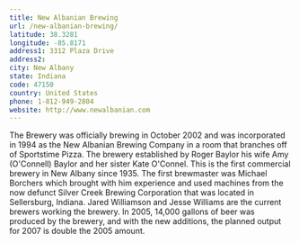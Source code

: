 ```yaml
---
title: New Albanian Brewing
url: /new-albanian-brewing/
latitude: 38.3281
longitude: -85.8171
address1: 3312 Plaza Drive
address2: 
city: New Albany
state: Indiana
code: 47150
country: United States
phone: 1-812-949-2804
website: http://www.newalbanian.com
---
```

The Brewery was officially brewing in October 2002 and was incorporated in 1994 as the New Albanian Brewing Company in a room that branches off of Sportstime Pizza. The brewery established by Roger Baylor his wife Amy (O'Connell) Baylor and her sister Kate O'Connel. This is the first commercial brewery in New Albany since 1935. The first brewmaster was Michael Borchers which brought with him experience and used machines from the now defunct Silver Creek Brewing Corporation that was located in Sellersburg, Indiana. Jared Williamson and Jesse Williams are the current brewers working the brewery. In 2005, 14,000 gallons of beer was produced by the brewery, and with the new additions, the planned output for 2007 is double the 2005 amount.
